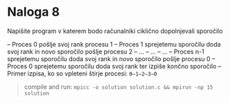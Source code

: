 # Naloga 8

Napišite program v katerem bodo računalniki ciklično dopolnjevali sporočilo

– Proces 0 pošlje svoj rank procesu 1
– Proces 1 sprejetemu sporočilu doda svoj rank in novo sporočilo pošlje procesu 2
– …
– …
– …
– Proces n-1 sprejetemu sporočilu doda svoj rank in novo sporočilo pošlje procesu 0
– Proces 0 sprejetemu sporočilu doda svoj rank ter izpiše končno sporočilo
– Primer izpisa, ko so vpleteni štirje procesi: `0–1–2–3–0`

> compile and run:
> ```mpicc -o solution solution.c && mpirun -np 15 solution```